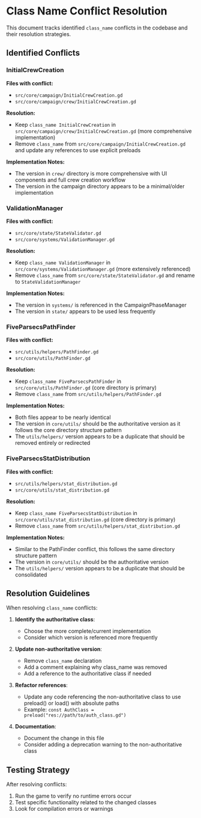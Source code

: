 # Class Name Conflict Resolution

This document tracks identified `class_name` conflicts in the codebase and their resolution strategies.

## Identified Conflicts

### InitialCrewCreation

**Files with conflict:**
- `src/core/campaign/InitialCrewCreation.gd`
- `src/core/campaign/crew/InitialCrewCreation.gd`

**Resolution:**
- Keep `class_name InitialCrewCreation` in `src/core/campaign/crew/InitialCrewCreation.gd` (more comprehensive implementation)
- Remove `class_name` from `src/core/campaign/InitialCrewCreation.gd` and update any references to use explicit preloads

**Implementation Notes:**
- The version in `crew/` directory is more comprehensive with UI components and full crew creation workflow
- The version in the campaign directory appears to be a minimal/older implementation

### ValidationManager

**Files with conflict:**
- `src/core/state/StateValidator.gd`
- `src/core/systems/ValidationManager.gd`

**Resolution:**
- Keep `class_name ValidationManager` in `src/core/systems/ValidationManager.gd` (more extensively referenced)
- Remove `class_name` from `src/core/state/StateValidator.gd` and rename to `StateValidationManager`

**Implementation Notes:**
- The version in `systems/` is referenced in the CampaignPhaseManager
- The version in `state/` appears to be used less frequently

### FiveParsecsPathFinder

**Files with conflict:**
- `src/utils/helpers/PathFinder.gd`
- `src/core/utils/PathFinder.gd`

**Resolution:**
- Keep `class_name FiveParsecsPathFinder` in `src/core/utils/PathFinder.gd` (core directory is primary)
- Remove `class_name` from `src/utils/helpers/PathFinder.gd` 

**Implementation Notes:**
- Both files appear to be nearly identical 
- The version in `core/utils/` should be the authoritative version as it follows the core directory structure pattern
- The `utils/helpers/` version appears to be a duplicate that should be removed entirely or redirected

### FiveParsecsStatDistribution

**Files with conflict:**
- `src/utils/helpers/stat_distribution.gd`
- `src/core/utils/stat_distribution.gd`

**Resolution:**
- Keep `class_name FiveParsecsStatDistribution` in `src/core/utils/stat_distribution.gd` (core directory is primary)
- Remove `class_name` from `src/utils/helpers/stat_distribution.gd`

**Implementation Notes:**
- Similar to the PathFinder conflict, this follows the same directory structure pattern
- The version in `core/utils/` should be the authoritative version
- The `utils/helpers/` version appears to be a duplicate that should be consolidated

## Resolution Guidelines

When resolving `class_name` conflicts:

1. **Identify the authoritative class**:
   - Choose the more complete/current implementation
   - Consider which version is referenced more frequently

2. **Update non-authoritative version**:
   - Remove `class_name` declaration
   - Add a comment explaining why class_name was removed
   - Add a reference to the authoritative class if needed

3. **Refactor references**:
   - Update any code referencing the non-authoritative class to use preload() or load() with absolute paths
   - Example: `const AuthClass = preload("res://path/to/auth_class.gd")`

4. **Documentation**:
   - Document the change in this file
   - Consider adding a deprecation warning to the non-authoritative class

## Testing Strategy

After resolving conflicts:
1. Run the game to verify no runtime errors occur
2. Test specific functionality related to the changed classes
3. Look for compilation errors or warnings 